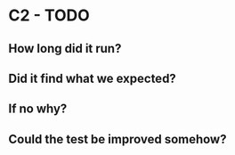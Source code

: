# C2 - TODO


## How long did it run?

## Did it find what we expected?

## If no why?

## Could the test be improved somehow?
